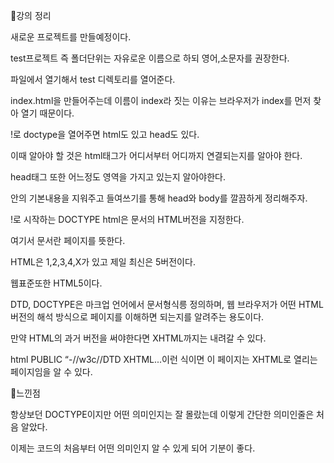 📌강의 정리

새로운 프로젝트를 만들예정이다.

test프로젝트 즉 폴더단위는 자유로운 이름으로 하되 영어,소문자를 권장한다.

파일에서 열기해서 test 디렉토리를 열어준다.

index.html을 만들어주는데 이름이 index라 짓는 이유는 브라우저가 index를 먼저 찾아 열기 때문이다.

!로 doctype을 열어주면 html도 있고 head도 있다.

이때 알아야 할 것은 html태그가 어디서부터 어디까지 연결되는지를 알아야 한다.

head태그 또한 어느정도 영역을 가지고 있는지 알아야한다.

안의 기본내용을 지워주고 들여쓰기를 통해 head와 body를 깔끔하게 정리해주자.

!로 시작하는 DOCTYPE html은 문서의 HTML버전을 지정한다.

여기서 문서란 페이지를 뜻한다.

HTML은 1,2,3,4,X가 있고 제일 최신은 5버전이다. 

웹표준또한 HTML5이다.

DTD, DOCTYPE은 마크업 언어에서 문서형식릉 정의하며, 웹 브라우저가 어떤 HTML버전의 해석 방식으로 페이지를 이해하면 되는지를 알려주는 용도이다.

만약 HTML의 과거 버전을 써야한다면 XHTML까지는 내려갈 수 있다. 

html PUBLIC “-//w3c//DTD XHTML...이런 식이면 이 페이지는 XHTML로 열리는 페이지임을 알 수 있다.

📌느낀점

항상보던 DOCTYPE이지만 어떤 의미인지는 잘 몰랐는데 이렇게 간단한 의미인줄은 처음 알았다. 

이제는 코드의 처음부터 어떤 의미인지 알 수 있게 되어 기분이 좋다.
